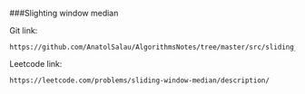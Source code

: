 ###Slighting window median

Git link:   

    https://github.com/AnatolSalau/AlgorithmsNotes/tree/master/src/sliding_window/sliding_window_median

Leetcode link:

    https://leetcode.com/problems/sliding-window-median/description/

